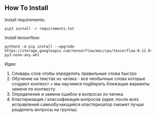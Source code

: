 How To Install
--------------

Install requirements:

    pip3 install -r requirements.txt

Install tensorflow:

    python3 -m pip install --upgrade https://storage.googleapis.com/tensorflow/mac/cpu/tensorflow-0.12.0-py3-none-any.whl


Идея:
1) Словарь слов чтобы определять правильные слова быстро
2) Обучение на текстах из чатика - все необычные слова которые 
создают контекст + мы научимся подбирать ближащие варианты заменя по контексту
3) Определение и замена ошибок в вопросах из чатика
4) Кластеризация / классификация вопросов (идея: после
всех исправлений самообучающийся кластеризатор сможет
лучше разделить вопросы на группы).

